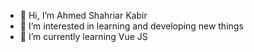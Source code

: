 - 👋 Hi, I’m Ahmed Shahriar Kabir
- 👀 I’m interested in learning and developing new things
- 🌱 I’m currently learning Vue JS

<!---
shrkabir/shrkabir is a ✨ special ✨ repository because its `README.md` (this file) appears on your GitHub profile.
You can click the Preview link to take a look at your changes.
--->
